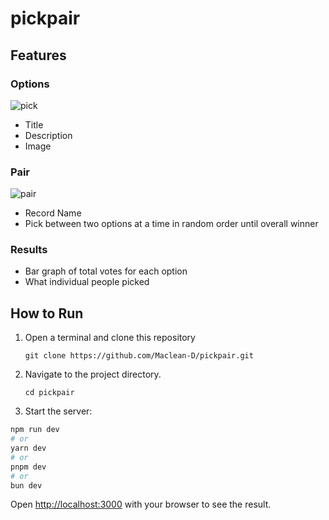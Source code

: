 # pickpair

## Features

### Options
![pick](https://github.com/Maclean-D/pickpair/pickpair/raw/master/pick.png)

- Title
- Description
- Image

### Pair
![pair](https://github.com/Maclean-D/pickpair/pickpair/raw/master/pair.png)

- Record Name
- Pick between two options at a time in random order until overall winner

### Results
- Bar graph of total votes for each option
- What individual people picked

## How to Run

1. Open a terminal and clone this repository
   ```
   git clone https://github.com/Maclean-D/pickpair.git
   ```
   
2. Navigate to the project directory.
   ```
   cd pickpair
   ```

3. Start the server:

```bash
npm run dev
# or
yarn dev
# or
pnpm dev
# or
bun dev
```   
   
Open [http://localhost:3000](http://localhost:3000) with your browser to see the result.
